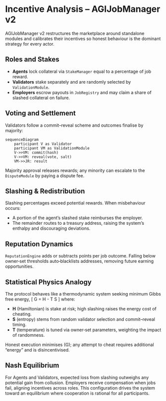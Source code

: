 # Incentive Analysis – AGIJobManager v2

AGIJobManager v2 restructures the marketplace around standalone modules and calibrates their incentives so honest behaviour is the dominant strategy for every actor.

## Roles and Stakes

- **Agents** lock collateral via `StakeManager` equal to a percentage of job reward.
- **Validators** stake separately and are randomly selected by `ValidationModule`.
- **Employers** escrow payouts in `JobRegistry` and may claim a share of slashed collateral on failure.

## Voting and Settlement

Validators follow a commit–reveal scheme and outcomes finalise by majority:

```mermaid
sequenceDiagram
    participant V as Validator
    participant VM as ValidationModule
    V->>VM: commit(hash)
    V->>VM: reveal(vote, salt)
    VM->>JR: result
```

Majority approval releases rewards; any minority can escalate to the `DisputeModule` by paying a dispute fee.

## Slashing & Redistribution

Slashing percentages exceed potential rewards. When misbehaviour occurs:

- A portion of the agent’s slashed stake reimburses the employer.
- The remainder routes to a treasury address, raising the system’s enthalpy and discouraging deviations.

## Reputation Dynamics

`ReputationEngine` adds or subtracts points per job outcome. Falling below owner‑set thresholds auto‑blacklists addresses, removing future earning opportunities.

## Statistical Physics Analogy

The protocol behaves like a thermodynamic system seeking minimum Gibbs free energy,
\[ G = H - T S \]
where:

- **H** (Hamiltonian) is stake at risk; high slashing raises the energy cost of cheating.
- **S** (entropy) stems from random validator selection and commit–reveal timing.
- **T** (temperature) is tuned via owner‑set parameters, weighting the impact of randomness.

Honest execution minimises \(G\); any attempt to cheat requires additional “energy” and is disincentivised.

## Nash Equilibrium

For Agents and Validators, expected loss from slashing outweighs any potential gain from collusion. Employers receive compensation when jobs fail, aligning incentives across roles. This configuration drives the system toward an equilibrium where cooperation is rational for all participants.
